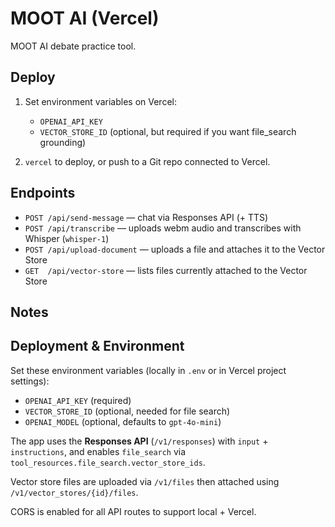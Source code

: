 # MOOT AI (Vercel)

MOOT AI debate practice tool.

## Deploy

1. Set environment variables on Vercel:
   - `OPENAI_API_KEY`
   - `VECTOR_STORE_ID` (optional, but required if you want file_search grounding)

2. `vercel` to deploy, or push to a Git repo connected to Vercel.

## Endpoints
- `POST /api/send-message` — chat via Responses API (+ TTS)
- `POST /api/transcribe` — uploads webm audio and transcribes with Whisper (`whisper-1`)
- `POST /api/upload-document` — uploads a file and attaches it to the Vector Store
- `GET  /api/vector-store` — lists files currently attached to the Vector Store

## Notes

## Deployment & Environment

Set these environment variables (locally in `.env` or in Vercel project settings):

- `OPENAI_API_KEY` (required)
- `VECTOR_STORE_ID` (optional, needed for file search)
- `OPENAI_MODEL` (optional, defaults to `gpt-4o-mini`)

The app uses the **Responses API** (`/v1/responses`) with `input` + `instructions`, and enables `file_search` via `tool_resources.file_search.vector_store_ids`.

Vector store files are uploaded via `/v1/files` then attached using `/v1/vector_stores/{id}/files`.

CORS is enabled for all API routes to support local + Vercel.
